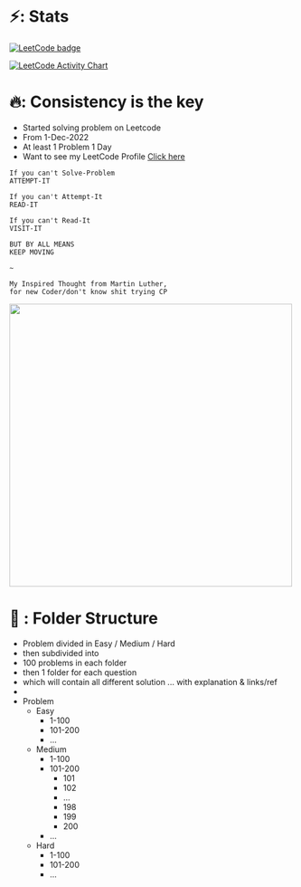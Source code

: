 # ⚡: Stats

[![LeetCode badge](https://img.shields.io/badge/dynamic/json?style=for-the-badge&labelColor=black&color=%23ffa116&label=Solved&query=solvedOverTotal&url=https%3A%2F%2Fleetcode-badge.vercel.app%2Fapi%2Fusers%2Fwithrvr&logo=leetcode&logoColor=yellow)](https://leetcode.com/withrvr/)

<a href="https://leetcode.com/withrvr/">
  <img alt="LeetCode Activity Chart" src="https://leetcard.jacoblin.cool/withrvr?ext=activity"/>
</a>
<br>

# 🔥: Consistency is the key

- Started solving problem on Leetcode
- From 1-Dec-2022
- At least 1 Problem 1 Day
- Want to see my LeetCode Profile [Click here](https://leetcode.com/withrvr/)

<!-- ```
IF YOU CAN'T SOLVE-PROBLEM
ATTEMPT-IT
IF YOU CAN'T ATTEMPT-IT
READ-IT
IF YOU CAN'T READ-IT
VISIT-IT
BUT BY ALL MEANS,
KEEP MOVING
``` -->

```
If you can't Solve-Problem
ATTEMPT-IT

If you can't Attempt-It
READ-IT

If you can't Read-It
VISIT-IT

BUT BY ALL MEANS
KEEP MOVING

~

My Inspired Thought from Martin Luther,
for new Coder/don't know shit trying CP
```

<img src="https://www.myincrediblewebsite.com/wp-content/uploads/2017/01/MLK-on-Moving.jpg" height="500" />
<!-- https://www.myincrediblewebsite.com/wp-content/uploads/2017/01/MLK-on-Moving.jpg -->

# 📂 : Folder Structure

- Problem divided in Easy / Medium / Hard
- then subdivided into
- 100 problems in each folder
- then 1 folder for each question
- which will contain all different solution ... with explanation & links/ref
-
- Problem
  - Easy
    - 1-100
    - 101-200
    - ...
  - Medium
    - 1-100
    - 101-200
      - 101
      - 102
      - ...
      - 198
      - 199
      - 200
    - ...
  - Hard
    - 1-100
    - 101-200
    - ...
